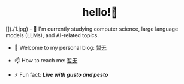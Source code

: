 <h1 align="center">hello!👋</h1>
[](./1.jpg)
<!--
注释内容
-->
- 🌱 I'm currently studying computer science, large language models (LLMs), and AI-related topics.

- 💬 Welcome to my personal blog: 
  [暂无](https://www.notion.so/lifetime-f17091fc91b7402da7d10d3f85bcf01c)
- 📫 How to reach me:
  [暂无]()

- ⚡ Fun fact: ***Live with gusto and pesto***
## 
